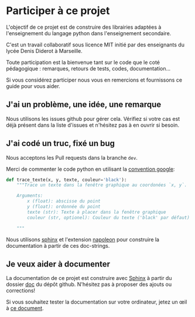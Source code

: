 # Participer à ce projet

L'objectif de ce projet est de construire des librairies adaptées à l'enseignement du langage python dans l'enseignement secondaire.

C'est un travail collaboratif sous licence MIT initié par des enseignants du lycée Denis Diderot à Marseille.

Toute participation est la bienvenue tant sur le code que le coté pédagogique : remarques, retours de tests, codes, documentation...

Si vous considérez participer nous vous en remercions et fournissons ce guide pour vous aider.

## J'ai un problème, une idée, une remarque
Nous utilisons les issues github pour gérer cela. Vérifiez si votre cas est déjà présent dans la liste d'issues et n'hésitez pas à en ouvrir si besoin.


## J'ai codé un truc, fixé un bug
Nous acceptons les Pull requests dans la branche `dev`.

Merci de commenter le code python en utilisant la [convention google](http://google.github.io/styleguide/pyguide.html#38-comments-and-docstrings):
```python
def trace_texte(x, y, texte, couleur='black'):
    """Trace un texte dans la fenêtre graphique au coordonées `x, y`.

    Arguments:
        x (float): abscisse du point
        y (float): ordonnée du point
        texte (str): Texte à placer dans la fenêtre graphique
        couleur (str, optionel): Couleur du texte ('black' par défaut)

    """
```
Nous utilisons [sphinx](http://www.sphinx-doc.org/) et l'extension [napoleon](https://sphinxcontrib-napoleon.readthedocs.io/en/latest/) pour construire la documentation à partir de ces doc-strings.

## Je veux aider à documenter
La documentation de ce projet est construire avec [Sphinx](https://www.sphinx-doc.org/) à partir du dossier [doc](https://github.com/cspaier/pydiderot/tree/dev/docs) du dépôt github. N'hésitez pas à proposer des ajouts ou corrections!

Si vous souhaitez tester la documentation sur votre ordinateur, jetez un œil à [ce document](https://pydiderotlibs.readthedocs.io/compiler_la_documentation/).
